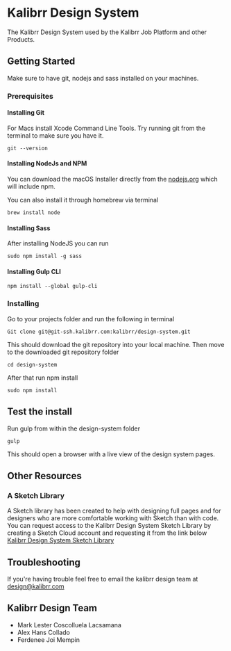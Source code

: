# Kalibrr Design System

The Kalibrr Design System used by the Kalibrr Job Platform and other Products.

## Getting Started

Make sure to have git, nodejs and sass installed on your machines.

### Prerequisites

#### Installing Git

For Macs install Xcode Command Line Tools. Try running git from the terminal to make sure you have it.

```
git --version
```
#### Installing NodeJs and NPM

You can download the macOS Installer directly from the [nodejs.org](https://nodejs.org/en/) which will include npm.

You can also install it through homebrew via terminal
```
brew install node
``` 

#### Installing Sass

After installing NodeJS you can run
```
sudo npm install -g sass
```

#### Installing Gulp CLI
```
npm install --global gulp-cli
```

### Installing

Go to your projects folder and run the following in terminal
```
Git clone git@git-ssh.kalibrr.com:kalibrr/design-system.git
```

This should download the git repository into your local machine. Then move to the downloaded git repository folder
```
cd design-system
```

After that run npm install
```
sudo npm install
```

## Test the install

Run gulp from within the design-system folder
```
gulp
```

This should open a browser with a live view of the design system pages.

## Other Resources
### A Sketch Library
A Sketch library has been created to help with designing full pages and for designers who are more comfortable working with Sketch than with code. You can request access to the Kalibrr Design System Sketch Library by creating a Sketch Cloud account and requesting it from the link below
[Kalibrr Design System Sketch Library](https://sketch.cloud/s/pQPEJ)

## Troubleshooting
If you're having trouble feel free to email the kalibrr design team at design@kalibrr.com

## Kalibrr Design Team
* Mark Lester Coscolluela Lacsamana
* Alex Hans Collado
* Ferdenee Joi Mempin

